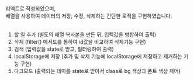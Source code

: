 리액트로 작성되었으며, <br>
배열을 사용하여 데이터의 저장, 수정, 삭제하는 간단한 로직을 구현하였습니다.<br><br>

1. 할 일 추가 (별도의 배열 복사본을 만든 뒤, 입력값을 병합하여 출력)<br>
2. 삭제 (filter() 메서드를 통하여 id값을 비교하여 삭제기능 구현)<br>
3. 검색 (입력값을 state로 받고, 필터링하여 출력)<br>
4. localStorage에 저장 (추가 및 삭제 기능에 localStorage에 저장하고 제거하는 기능 구현)<br>
5. 다크모드 (출력되는 테마를 state로 받아서 class로 bg 색상과 폰트 색상 제어)

